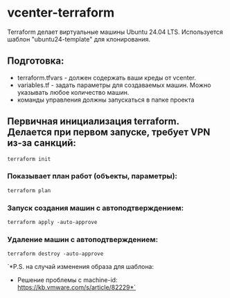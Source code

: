 # vcenter-terraform
Terraform делает виртуальные машины Ubuntu 24.04 LTS. 
Используется шаблон "ubuntu24-template" для клонирования.

## Подготовка:

- terraform.tfvars - должен содержать ваши креды от vcenter.
- variables.tf - задать параметры для создаваемых машин. Можно указывать любое количество машин.
- команды управления должны запускаться в папке проекта


## Первичная инициализация terraform. Делается при первом запуске, требует VPN из-за санкций:
```
terraform init
```
### Показывает план работ (объекты, параметры):
```
terraform plan
```
### Запуск создания машин с автоподтверждением:
```
terraform apply -auto-approve
```
### Удаление машин с автоподтверждением:
```
terraform destroy -auto-approve
```


`*P.S. на случай изменения образа для шаблона:
- Решение проблемы с machine-id: https://kb.vmware.com/s/article/82229*`